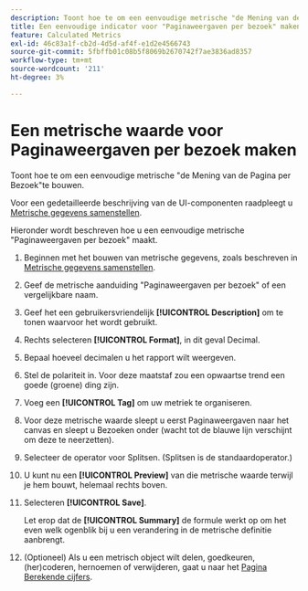 ```yaml
---
description: Toont hoe te om een eenvoudige metrische "de Mening van de Pagina per Bezoek"te bouwen.
title: Een eenvoudige indicator voor "Paginaweergaven per bezoek" maken
feature: Calculated Metrics
exl-id: 46c83a1f-cb2d-4d5d-af4f-e1d2e4566743
source-git-commit: 5fbffb01c08b5f8069b2670742f7ae3836ad8357
workflow-type: tm+mt
source-wordcount: '211'
ht-degree: 3%

---
```


# Een metrische waarde voor Paginaweergaven per bezoek maken

Toont hoe te om een eenvoudige metrische &quot;de Mening van de Pagina per Bezoek&quot;te bouwen.

Voor een gedetailleerde beschrijving van de UI-componenten raadpleegt u [Metrische gegevens samenstellen](/help/components/calc-metrics/cm-workflow/cm-build-metrics.md).

Hieronder wordt beschreven hoe u een eenvoudige metrische &quot;Paginaweergaven per bezoek&quot; maakt.

1. Beginnen met het bouwen van metrische gegevens, zoals beschreven in [Metrische gegevens samenstellen](/help/components/calc-metrics/cm-workflow/cm-build-metrics.md).
1. Geef de metrische aanduiding &quot;Paginaweergaven per bezoek&quot; of een vergelijkbare naam.
1. Geef het een gebruikersvriendelijk **[!UICONTROL Description]** om te tonen waarvoor het wordt gebruikt.
1. Rechts selecteren **[!UICONTROL Format]**, in dit geval Decimal.
1. Bepaal hoeveel decimalen u het rapport wilt weergeven.
1. Stel de polariteit in. Voor deze maatstaf zou een opwaartse trend een goede (groene) ding zijn.
1. Voeg een **[!UICONTROL Tag]** om uw metriek te organiseren.
1. Voor deze metrische waarde sleept u eerst Paginaweergaven naar het canvas en sleept u Bezoeken onder (wacht tot de blauwe lijn verschijnt om deze te neerzetten).
1. Selecteer de operator voor Splitsen. (Splitsen is de standaardoperator.)
1. U kunt nu een **[!UICONTROL Preview]** van die metrische waarde terwijl je hem bouwt, helemaal rechts boven.
1. Selecteren **[!UICONTROL Save]**.

   Let erop dat de **[!UICONTROL Summary]** de formule werkt op om het even welk ogenblik bij u een verandering in de metrische definitie aanbrengt.

1. (Optioneel) Als u een metrisch object wilt delen, goedkeuren, (her)coderen, hernoemen of verwijderen, gaat u naar het [Pagina Berekende cijfers](/help/components/calc-metrics/cm-workflow/cm-manager.md).
